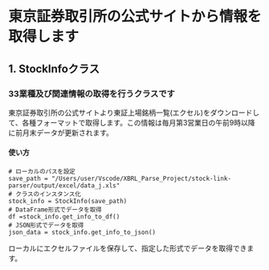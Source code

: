 # 東京証券取引所の公式サイトから情報を取得します

## 1. StockInfoクラス

### 33業種及び関連情報の取得を行うクラスです

東京証券取引所の公式サイトより東証上場銘柄一覧(エクセル)をダウンロードして、各種フォーマットで取得します。この情報は毎月第3営業日の午前9時以降に前月末データが更新されます。

#### 使い方

```
# ローカルのパスを設定
save_path = "/Users/user/Vscode/XBRL_Parse_Project/stock-link-parser/output/excel/data_j.xls"
# クラスのインスタンス化
stock_info = StockInfo(save_path)
# DataFrame形式でデータを取得
df =stock_info.get_info_to_df()
# JSON形式でデータを取得
json_data = stock_info.get_info_to_json()
```

ローカルにエクセルファイルを保存して、指定した形式でデータを取得できます。
